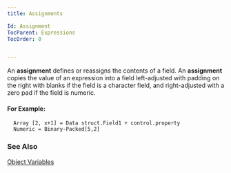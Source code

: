 ```yaml
---
title: Assignments

Id: Assignment
TocParent: Expressions
TocOrder: 0


---
```


An **assignment** defines or reassigns the contents of a field. An **assignment** copies the value of an expression into a field left-adjusted with padding on the right with blanks if the field is a character field, and right-adjusted with a zero pad if the field is numeric. 

#### For Example:

```
  Array [2, x+1] = Data struct.Field1 + control.property
  Numeric = Binary-Packed[5,2]
```

### See Also
[Object Variables](/concepts/variables/ObjectVariableAssignment.html) 
